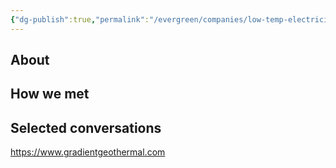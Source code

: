 ```yaml
---
{"dg-publish":true,"permalink":"/evergreen/companies/low-temp-electricity/gradient-geothermal/","tags":["company"]}
---
```



## About


## How we met


## Selected conversations


https://www.gradientgeothermal.com

